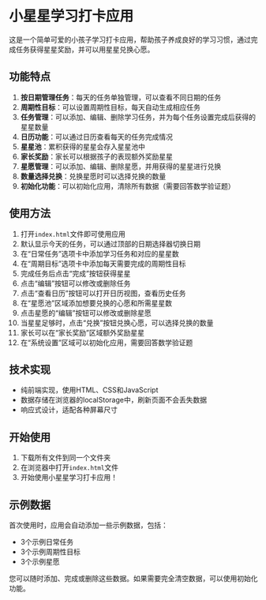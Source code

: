 # 小星星学习打卡应用

这是一个简单可爱的小孩子学习打卡应用，帮助孩子养成良好的学习习惯，通过完成任务获得星星奖励，并可以用星星兑换心愿。

## 功能特点

1. **按日期管理任务**：每天的任务单独管理，可以查看不同日期的任务
2. **周期性目标**：可以设置周期性目标，每天自动生成相应任务
3. **任务管理**：可以添加、编辑、删除学习任务，并为每个任务设置完成后获得的星星数量
4. **日历功能**：可以通过日历查看每天的任务完成情况
5. **星星池**：累积获得的星星会存入星星池中
6. **家长奖励**：家长可以根据孩子的表现额外奖励星星
7. **星愿管理**：可以添加、编辑、删除星愿，并用获得的星星进行兑换
8. **数量选择兑换**：兑换星愿时可以选择兑换的数量
9. **初始化功能**：可以初始化应用，清除所有数据（需要回答数学验证题）

## 使用方法

1. 打开`index.html`文件即可使用应用
2. 默认显示今天的任务，可以通过顶部的日期选择器切换日期
3. 在“日常任务”选项卡中添加学习任务和对应的星星数
4. 在“周期目标”选项卡中添加每天需要完成的周期性目标
5. 完成任务后点击“完成”按钮获得星星
6. 点击“编辑”按钮可以修改或删除任务
7. 点击“查看日历”按钮可以打开日历视图，查看历史任务
8. 在“星愿池”区域添加想要兑换的心愿和所需星星数
9. 点击星愿的“编辑”按钮可以修改或删除星愿
10. 当星星足够时，点击“兑换”按钮兑换心愿，可以选择兑换的数量
11. 家长可以在“家长奖励”区域额外奖励星星
12. 在“系统设置”区域可以初始化应用，需要回答数学验证题

## 技术实现

- 纯前端实现，使用HTML、CSS和JavaScript
- 数据存储在浏览器的localStorage中，刷新页面不会丢失数据
- 响应式设计，适配各种屏幕尺寸

## 开始使用

1. 下载所有文件到同一个文件夹
2. 在浏览器中打开`index.html`文件
3. 开始使用小星星学习打卡应用！

## 示例数据

首次使用时，应用会自动添加一些示例数据，包括：
- 3个示例日常任务
- 3个示例周期性目标
- 3个示例星愿

您可以随时添加、完成或删除这些数据。如果需要完全清空数据，可以使用初始化功能。
